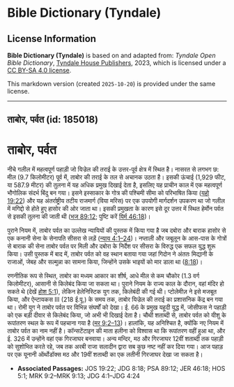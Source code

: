 # Bible Dictionary (Tyndale)

## License Information

**Bible Dictionary (Tyndale)** is based on and adapted from: _Tyndale Open Bible Dictionary_, [Tyndale House Publishers](https://tyndaleopenresources.com/), 2023, which is licensed under a [CC BY-SA 4.0 license](https://creativecommons.org/licenses/by-sa/4.0/legalcode.en).

This markdown version (created `2025-10-20`) is provided under the same license.



--------------------------------

## ताबोर, पर्वत (id: 185018)

ताबोर, पर्वत
============

नीचे गलील में महत्वपूर्ण पहाड़ी जो यिज्रेल की तराई के उत्तर\-पूर्व क्षेत्र में स्थित है। नासरत से लगभग छ: मील (9\.7 किलोमीटर) पूर्व में, ताबोर की तराई के तल से अचानक उठता है। इसकी ऊंचाई (1,929 फीट, या 587\.9 मीटर) की तुलना में यह अधिक प्रमुख दिखाई देता है, इसलिए यह प्राचीन काल में एक महत्वपूर्ण भौगोलिक संदर्भ बिंदु बन गया। इसने इस्साकार के गोत्र की पश्चिमी सीमा को परिभाषित किया ([यहो 19:22](https://ref.ly/Josh19:22)) और यह अंतर्राष्ट्रीय तटीय राजमार्ग (विया मरिस) पर एक उपयोगी मार्गदर्शन उपकरण था जो गलील में मगिद्दो से होते हुए हासोर की ओर जाता था। इसकी प्रमुखता के कारण इसे दूर उत्तर में स्थित हेर्मोन पर्वत से इसकी तुलना की जाती थी ([भज 89:12](https://ref.ly/Ps89:12); पुष्टि करें [यिर्म 46:18](https://ref.ly/Jer46:18))। 

पुराने नियम में, ताबोर पर्वत का उल्लेख न्यायियों की पुस्तक में किया गया है जब दबोरा और बाराक हासोर से एक कनानी सेना के सेनापति सीसरा से लड़ें ([न्याय 4:1–24](https://ref.ly/Judg4:1-Judg4:24))। नप्ताली और जबूलून के आस\-पास के गोत्रों से बाराक की सेना ताबोर पर्वत पर मिली और दबोरा के निर्देश पर सीसरा के विरुद्ध एक सफल युद्ध शुरू किया। उसी पुस्तक में बाद में, ताबोर पर्वत को वह स्थान बताया गया जहां गिदोन ने अंततः मिद्यानी के राजाओं, जेबह और सल्मुन्ना का सामना किया, जिन्होंने उसके भाइयों को मार डाला था ([8:18](https://ref.ly/Judg8:18))। 

रणनीतिक रूप से स्थित, ताबोर का मध्यम आकार का शीर्ष, आधे मील से कम चौकोर (1\.3 वर्ग किलोमीटर), आसानी से किलेबंद किया जा सकता था। पुराने नियम के राज्य काल के दौरान, वहां मंदिर हो सकते थे (देखें [होश 5:1](https://ref.ly/Hos5:1)), लेकिन हेलेनिस्टिक युग तक, किलेबंदी की गई थी। प्टोलेमीज़ ने इसे मजबूत किया, और ऐन्टायकस III (218 ई.पू.) के समय तक, ताबोर यिज्रेल की तराई का प्रशासनिक केंद्र बन गया था। रोमी युग ने ताबोर पर्वत पर विभिन्न संघर्षों को देखा। ई. 66 के प्रमुख यहूदी युद्ध में, जोसीफस ने पहाड़ी को एक बड़ी दीवार से किलेबंद किया, जो अभी भी दिखाई देता है। चौथी शताब्दी से, ताबोर पर्वत को यीशु के रूपांतरण स्थल के रूप में पहचाना गया है ([मर 9:2–13](https://ref.ly/Mark9:2-Mark9:13))। हालांकि, यह अनिश्चित है, क्योंकि नए नियम में ताबोर पर्वत का नाम नहीं है। कॉन्सटेंटाइन की माता हलीना को विश्वास था कि रूपांतरण वहीं हुआ था, और ई. 326 में उन्होंने वहां एक गिरजाघर बनवाया। अन्य मन्दिर, मठ और गिरजाघर 12वीं शताब्दी तक पहाड़ी को सुशोभित करते रहे, जब तक अरबी राजा सलादीन द्वारा सब कुछ नष्ट नहीं कर दिया गया। आज पहाड़ पर एक यूनानी ऑर्थोडॉक्स मठ और 19वीं शताब्दी का एक लतीनी गिरजाघर देखा जा सकता है।

* **Associated Passages:** JOS 19:22; JDG 8:18; PSA 89:12; JER 46:18; HOS 5:1; MRK 9:2–MRK 9:13; JDG 4:1–JDG 4:24

